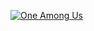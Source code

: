 [![One Among Us][banner]][site]

[banner]: https://github.com/one-among-us/web/raw/master/public/banner.png "那些秋叶 ~ One Among Us ~"
[site]: https://one-among.us
